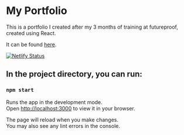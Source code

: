 # My Portfolio
This is a portfolio I created after my 3 months of training at futureproof, created using React.

It can be found [here](https://ikennas-portfolio.netlify.app/).

[![Netlify Status](https://api.netlify.com/api/v1/badges/64c2e77f-6d06-4126-b859-4141ad37cd8c/deploy-status)](https://app.netlify.com/sites/ikennas-portfolio/deploys)

## In the project directory, you can run:

### `npm start`

Runs the app in the development mode.\
Open [http://localhost:3000](http://localhost:3000) to view it in your browser.

The page will reload when you make changes.\
You may also see any lint errors in the console.
